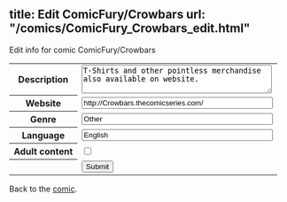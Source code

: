 title: Edit ComicFury/Crowbars
url: "/comics/ComicFury_Crowbars_edit.html"
---
Edit info for comic ComicFury/Crowbars

<form name="comic" action="http://gaepostmail.appspot.com/comic/" method="post">
<table class="comicinfo">
<tr>
<th>Description</th><td><textarea name="description" cols="40" rows="3">T-Shirts and other pointless merchandise also available on website.</textarea></td>
</tr>
<tr>
<th>Website</th><td><input type="text" name="url" value="http://Crowbars.thecomicseries.com/" size="40"/></td>
</tr>
<tr>
<th>Genre</th><td><input type="text" name="genre" value="Other" size="40"/></td>
</tr>
<tr>
<th>Language</th><td><input type="text" name="language" value="English" size="40"/></td>
</tr>
<tr>
<th>Adult content</th><td><input type="checkbox" name="adult" value="adult" /></td>
</tr>
<tr>
<th></th><td>
<input type="hidden" name="comic" value="ComicFury_Crowbars" />
<input type="submit" name="submit" value="Submit" />
</td>
</tr>
</table>
</form>

Back to the [comic](ComicFury_Crowbars.html).
